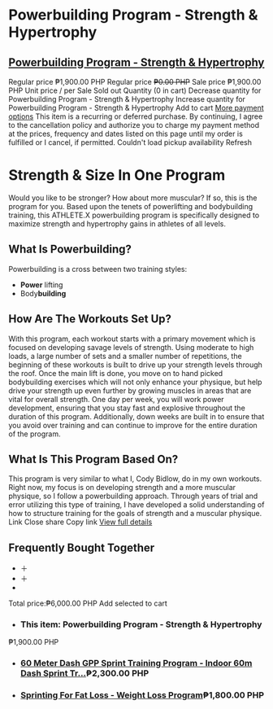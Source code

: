 # Powerbuilding Program - Strength & Hypertrophy
## [ Powerbuilding Program - Strength & Hypertrophy  ](https://sprintingworkouts.com/products/powerbuilding-program)
Regular price ₱1,900.00 PHP 
Regular price ~~₱0.00 PHP~~ Sale price ₱1,900.00 PHP 
Unit price / per 
Sale  Sold out 
Quantity  (0 in cart)
Decrease quantity for Powerbuilding Program - Strength &amp; Hypertrophy Increase quantity for Powerbuilding Program - Strength &amp; Hypertrophy
Add to cart 
[More payment options](https://sprintingworkouts.com/products/powerbuilding-program?variant=8767581323327) This item is a recurring or deferred purchase. By continuing, I agree to the cancellation policy and authorize you to charge my payment method at the prices, frequency and dates listed on this page until my order is fulfilled or I cancel, if permitted. 
Couldn't load pickup availability
Refresh 
# Strength & Size In One Program
Would you like to be stronger? How about more muscular? If so, this is the program for you.
Based upon the tenets of powerlifting and bodybuilding training, this ATHLETE.X powerbuilding program is specifically designed to maximize strength and hypertrophy gains in athletes of all levels.
## What Is Powerbuilding?
Powerbuilding is a cross between two training styles:
  * **Power** lifting
  * Body**building**


## **How Are The Workouts Set Up?**
With this program, each workout starts with a primary movement which is focused on developing savage levels of strength. Using moderate to high loads, a large number of sets and a smaller number of repetitions, the beginning of these workouts is built to drive up your strength levels through the roof.
Once the main lift is done, you move on to hand picked bodybuilding exercises which will not only enhance your physique, but help drive your strength up even further by growing muscles in areas that are vital for overall strength.
One day per week, you will work power development, ensuring that you stay fast and explosive throughout the duration of this program. Additionally, down weeks are built in to ensure that you avoid over training and can continue to improve for the entire duration of the program.
## What Is This Program Based On?
This program is very similar to what I, Cody Bidlow, do in my own workouts. Right now, my focus is on developing strength and a more muscular physique, so I follow a powerbuilding approach. 
Through years of trial and error utilizing this type of training, I have developed a solid understanding of how to structure training for the goals of strength and a muscular physique.
Link
Close share Copy link
[ View full details ](https://sprintingworkouts.com/products/powerbuilding-program)
## Frequently Bought Together
  * ＋
  * ＋
  * 

Total price:₱6,000.00 PHP
Add selected to cart
  * ###  This item: Powerbuilding Program - Strength & Hypertrophy
₱1,900.00 PHP
  * ### [60 Meter Dash GPP Sprint Training Program - Indoor 60m Dash Sprint Tr…](https://sprintingworkouts.com/products/60-meter-dash-gpp-sprint-training-program-off-season?variant=15874937552959)₱2,300.00 PHP
  * ### [Sprinting For Fat Loss - Weight Loss Program](https://sprintingworkouts.com/products/sprinitng-for-fat-loss-program?variant=12349304864831)₱1,800.00 PHP


